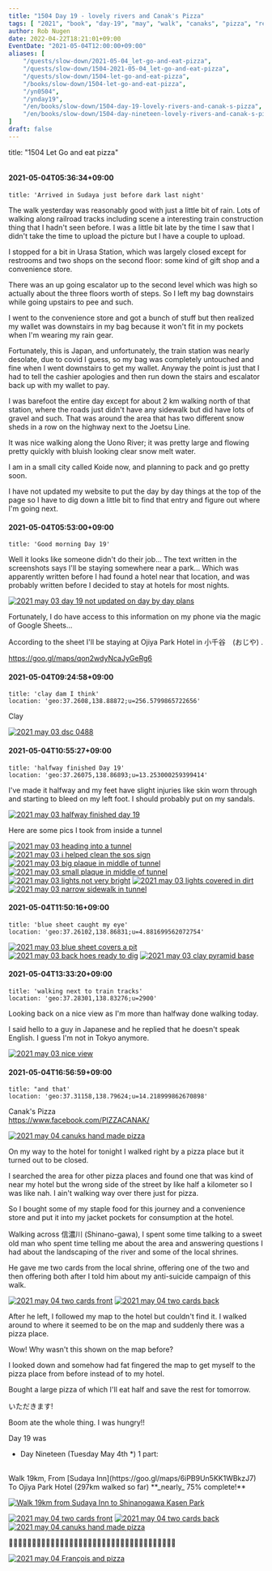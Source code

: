 ```yaml
---
title: "1504 Day 19 - lovely rivers and Canak's Pizza"
tags: [ "2021", "book", "day-19", "may", "walk", "canaks", "pizza", "release" ]
author: Rob Nugen
date: 2022-04-22T18:21:01+09:00
EventDate: "2021-05-04T12:00:00+09:00"
aliases: [
    "/quests/slow-down/2021-05-04_let-go-and-eat-pizza",
    "/quests/slow-down/1504-2021-05-04_let-go-and-eat-pizza",
    "/quests/slow-down/1504-let-go-and-eat-pizza",
    "/books/slow-down/1504-let-go-and-eat-pizza",
    "/yn0504",
    "/ynday19",
    "/en/books/slow-down/1504-day-19-lovely-rivers-and-canak-s-pizza",
    "/en/books/slow-down/1504-day-nineteen-lovely-rivers-and-canak-s-pizza",
]
draft: false
---
```


title: "1504 Let Go and eat pizza"

<img
src="https://b.robnugen.com/quests/walk-to-niigata/2021/en_route/day-19/2021_may_04_francois_and_pizza.jpeg"
alt=""
class="title" />

#### 2021-05-04T05:36:34+09:00

    title: 'Arrived in Sudaya just before dark last night'


The walk yesterday was reasonably good with just a little bit of rain.
Lots of walking along railroad tracks including scene a interesting
train construction thing that I hadn't seen before.  I was a little
bit late by the time I saw that I didn't take the time to upload the
picture but I have a couple to upload.

I stopped for a bit in Urasa Station, which was largely closed except
for restrooms and two shops on the second floor: some kind of gift
shop and a convenience store.

There was an up going escalator up to the second level which was high
so actually about the three floors worth of steps.  So I left my bag
downstairs while going upstairs to pee and such.

I went to the convenience store and got a bunch of stuff but then
realized my wallet was downstairs in my bag because it won't fit in my
pockets when I'm wearing my rain gear.

Fortunately, this is Japan, and unfortunately, the train station was
nearly desolate, due to covid I guess, so my bag was completely
untouched and fine when I went downstairs to get my wallet.  Anyway
the point is just that I had to tell the cashier apologies and then
run down the stairs and escalator back up with my wallet to pay.

I was barefoot the entire day except for about 2 km walking north of
that station, where the roads just didn't have any sidewalk but did
have lots of gravel and such.  That was around the area that has two
different snow sheds in a row on the highway next to the Joetsu Line.

It was nice walking along the Uono River; it was pretty large and
flowing pretty quickly with bluish looking clear snow melt water.

I am in a small city called Koide now, and planning to pack and go
pretty soon.

I have not updated my website to put the day by day things at the top
of the page so I have to dig down a little bit to find that entry and
figure out where I'm going next.

#### 2021-05-04T05:53:00+09:00

    title: 'Good morning Day 19'


Well it looks like someone didn't do their job... The text written in
the screenshots says I'll be staying somewhere near a park... Which
was apparently written before I had found a hotel near that location,
and was probably written before I decided to stay at hotels for most
nights.

[![2021 may 03 day 19 not updated on day by day plans](//b.robnugen.com/quests/walk-to-niigata/2021/en_route/day-19/thumbs/2021_may_03_day_19_not_updated_on_day_by_day_plans.png)](//b.robnugen.com/quests/walk-to-niigata/2021/en_route/day-19/2021_may_03_day_19_not_updated_on_day_by_day_plans.png)

Fortunately, I do have access to this information on my phone via the
magic of Google Sheets...

According to the sheet I'll be staying at Ojiya Park Hotel in 小千谷　(おじや) .

https://goo.gl/maps/qon2wdyNcaJyGeRg6

#### 2021-05-04T09:24:58+09:00

    title: 'clay dam I think'
    location: 'geo:37.2608,138.88872;u=256.5799865722656'


Clay

[![2021 may 03 dsc 0488](//b.robnugen.com/quests/walk-to-niigata/2021/en_route/day-19/thumbs/2021_may_03_dsc_0488.jpeg)](//b.robnugen.com/quests/walk-to-niigata/2021/en_route/day-19/2021_may_03_dsc_0488.jpeg)          

#### 2021-05-04T10:55:27+09:00

    title: 'halfway finished Day 19'
    location: 'geo:37.26075,138.86893;u=13.253000259399414'


I've made it halfway and my feet have slight injuries like skin worn
through and starting to bleed on my left foot.  I should probably put
on my sandals.

[![2021 may 03 halfway finished day 19](//b.robnugen.com/quests/walk-to-niigata/2021/en_route/day-19/thumbs/2021_may_03_halfway_finished_day_19.jpeg)](//b.robnugen.com/quests/walk-to-niigata/2021/en_route/day-19/2021_may_03_halfway_finished_day_19.jpeg)

Here are some pics I took from inside a tunnel

[![2021 may 03 heading into a tunnel](//b.robnugen.com/quests/walk-to-niigata/2021/en_route/day-19/thumbs/2021_may_03_heading_into_a_tunnel.jpeg)](//b.robnugen.com/quests/walk-to-niigata/2021/en_route/day-19/2021_may_03_heading_into_a_tunnel.jpeg)
[![2021 may 03 i helped clean the sos sign](//b.robnugen.com/quests/walk-to-niigata/2021/en_route/day-19/thumbs/2021_may_03_i_helped_clean_the_sos_sign.jpeg)](//b.robnugen.com/quests/walk-to-niigata/2021/en_route/day-19/2021_may_03_i_helped_clean_the_sos_sign.jpeg)
[![2021 may 03 big plaque in middle of tunnel](//b.robnugen.com/quests/walk-to-niigata/2021/en_route/day-19/thumbs/2021_may_03_big_plaque_in_middle_of_tunnel.jpeg)](//b.robnugen.com/quests/walk-to-niigata/2021/en_route/day-19/2021_may_03_big_plaque_in_middle_of_tunnel.jpeg)
[![2021 may 03 small plaque in middle of tunnel](//b.robnugen.com/quests/walk-to-niigata/2021/en_route/day-19/thumbs/2021_may_03_small_plaque_in_middle_of_tunnel.jpeg)](//b.robnugen.com/quests/walk-to-niigata/2021/en_route/day-19/2021_may_03_small_plaque_in_middle_of_tunnel.jpeg)
[![2021 may 03 lights not very bright](//b.robnugen.com/quests/walk-to-niigata/2021/en_route/day-19/thumbs/2021_may_03_lights_not_very_bright.jpeg)](//b.robnugen.com/quests/walk-to-niigata/2021/en_route/day-19/2021_may_03_lights_not_very_bright.jpeg)
[![2021 may 03 lights covered in dirt](//b.robnugen.com/quests/walk-to-niigata/2021/en_route/day-19/thumbs/2021_may_03_lights_covered_in_dirt.jpeg)](//b.robnugen.com/quests/walk-to-niigata/2021/en_route/day-19/2021_may_03_lights_covered_in_dirt.jpeg)
[![2021 may 03 narrow sidewalk in tunnel](//b.robnugen.com/quests/walk-to-niigata/2021/en_route/day-19/thumbs/2021_may_03_narrow_sidewalk_in_tunnel.jpeg)](//b.robnugen.com/quests/walk-to-niigata/2021/en_route/day-19/2021_may_03_narrow_sidewalk_in_tunnel.jpeg)          

#### 2021-05-04T11:50:16+09:00

    title: 'blue sheet caught my eye'
    location: 'geo:37.26102,138.86831;u=4.881699562072754'


[![2021 may 03 blue sheet covers a pit](//b.robnugen.com/quests/walk-to-niigata/2021/en_route/day-19/thumbs/2021_may_03_blue_sheet_covers_a_pit.jpeg)](//b.robnugen.com/quests/walk-to-niigata/2021/en_route/day-19/2021_may_03_blue_sheet_covers_a_pit.jpeg)
[![2021 may 03 back hoes ready to dig](//b.robnugen.com/quests/walk-to-niigata/2021/en_route/day-19/thumbs/2021_may_03_back_hoes_ready_to_dig.jpeg)](//b.robnugen.com/quests/walk-to-niigata/2021/en_route/day-19/2021_may_03_back_hoes_ready_to_dig.jpeg)
[![2021 may 03 clay pyramid base](//b.robnugen.com/quests/walk-to-niigata/2021/en_route/day-19/thumbs/2021_may_03_clay_pyramid_base.jpeg)](//b.robnugen.com/quests/walk-to-niigata/2021/en_route/day-19/2021_may_03_clay_pyramid_base.jpeg)          

#### 2021-05-04T13:33:20+09:00

    title: 'walking next to train tracks'
    location: 'geo:37.28301,138.83276;u=2900'


Looking back on a nice view as I'm more than halfway done walking today.

I said hello to a guy in Japanese and he replied that he doesn't speak
English.  I guess I'm not in Tokyo anymore.

[![2021 may 03 nice view](//b.robnugen.com/quests/walk-to-niigata/2021/en_route/day-19/thumbs/2021_may_03_nice_view.jpeg)](//b.robnugen.com/quests/walk-to-niigata/2021/en_route/day-19/2021_may_03_nice_view.jpeg)          

#### 2021-05-04T16:56:59+09:00

    title: "and that'
    location: 'geo:37.31158,138.79624;u=14.218999862670898'


Canak's Pizza  
https://www.facebook.com/PIZZACANAK/

[![2021 may 04 canuks hand made pizza](//b.robnugen.com/quests/walk-to-niigata/2021/en_route/day-19/thumbs/2021_may_04_canuks_hand_made_pizza.jpeg)](//b.robnugen.com/quests/walk-to-niigata/2021/en_route/day-19/2021_may_04_canuks_hand_made_pizza.jpeg)

On my way to the hotel for tonight I walked right by a pizza place but
it turned out to be closed.

I searched the area for other pizza places and found one that was kind
of near my hotel but the wrong side of the street by like half a
kilometer so I was like nah.  I ain't walking way over there just for
pizza.

So I bought some of my staple food for this journey and a convenience
store and put it into my jacket pockets for consumption at the hotel.

Walking across 信濃川 (Shinano-gawa), I spent some time talking to a
sweet old man who spent time telling me about the area and answering
questions I had about the landscaping of the river and some of the
local shrines.

He gave me two cards from the local shrine, offering one of the two
and then offering both after I told him about my anti-suicide campaign
of this walk.

[![2021 may 04 two cards front](//b.robnugen.com/quests/walk-to-niigata/2021/en_route/day-19/thumbs/2021_may_04_two_cards_front.jpeg)](//b.robnugen.com/quests/walk-to-niigata/2021/en_route/day-19/2021_may_04_two_cards_front.jpeg)
[![2021 may 04 two cards back](//b.robnugen.com/quests/walk-to-niigata/2021/en_route/day-19/thumbs/2021_may_04_two_cards_back.jpeg)](//b.robnugen.com/quests/walk-to-niigata/2021/en_route/day-19/2021_may_04_two_cards_back.jpeg)

After he left, I followed my map to the hotel but couldn't find it.  I
walked around to where it seemed to be on the map and suddenly there
was a pizza place.

Wow!  Why wasn't this shown on the map before?

I looked down and somehow had fat fingered the map to get myself to
the pizza place from before instead of to my hotel.

Bought a large pizza of which I'll eat half and save the rest for tomorrow.

いただきます!

Boom ate the whole thing.  I was hungry!!

Day 19 was

<div class="walk-segment">

* Day <span class="day_source">Nineteen</span>
(<span class="day_date">Tuesday May 4th</span> *)
1 part:
<br>
Walk <span class="km_source">19</span>km,
From [Sudaya Inn](https://goo.gl/maps/6iPB9Un5KK1WBkzJ7)
To Ojiya Park Hotel
(<span class="km_total">297</span>km walked so far) **_nearly_ 75% complete!**

[![Walk 19km from Sudaya Inn to Shinanogawa Kasen Park](//b.robnugen.com/quests/walk-to-niigata/2021/route_plans/thumbs/2021_mar_21_sudaya_to_shinanogawa_park.png)](https://goo.gl/maps/JNN2mw4aXHQWpnHt5)

</div>
<!-- 25 March 2021: WALK SEGMENT SEPARATOR  ===========  TO HELP ME SEE AND EDIT SEGMENT DETAILS -->




[![2021 may 04 two cards front](//b.robnugen.com/quests/walk-to-niigata/2021/en_route/day-19/thumbs/2021_may_04_two_cards_front.jpeg)](//b.robnugen.com/quests/walk-to-niigata/2021/en_route/day-19/2021_may_04_two_cards_front.jpeg)
[![2021 may 04 two cards back](//b.robnugen.com/quests/walk-to-niigata/2021/en_route/day-19/thumbs/2021_may_04_two_cards_back.jpeg)](//b.robnugen.com/quests/walk-to-niigata/2021/en_route/day-19/2021_may_04_two_cards_back.jpeg)
[![2021 may 04 canuks hand made pizza](//b.robnugen.com/quests/walk-to-niigata/2021/en_route/day-19/thumbs/2021_may_04_canuks_hand_made_pizza.jpeg)](//b.robnugen.com/quests/walk-to-niigata/2021/en_route/day-19/2021_may_04_canuks_hand_made_pizza.jpeg)

🍕🍕🍕🍕🍕🍕🍕🍕🍕🍕🍕🍕🍕🍕🍕🍕🍕🍕🍕🍕🍕🍕🍕🍕🍕🍕🍕🍕🍕🍕🍕🍕🍕🍕🍕🍕

[![2021 may 04 François and pizza](//b.robnugen.com/quests/walk-to-niigata/2021/en_route/day-19/thumbs/2021_may_04_francois_and_pizza.jpeg)](//b.robnugen.com/quests/walk-to-niigata/2021/en_route/day-19/2021_may_04_francois_and_pizza.jpeg)          
